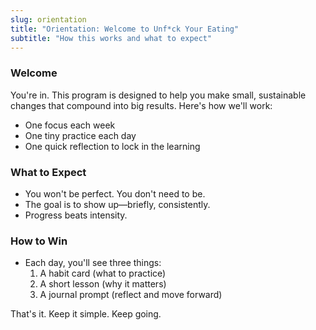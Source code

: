 ```yaml
---
slug: orientation
title: "Orientation: Welcome to Unf*ck Your Eating"
subtitle: "How this works and what to expect"
---
```


### Welcome

You're in. This program is designed to help you make small, sustainable changes that compound into big results. Here's how we'll work:

- One focus each week
- One tiny practice each day
- One quick reflection to lock in the learning

### What to Expect

- You won't be perfect. You don't need to be.
- The goal is to show up—briefly, consistently.
- Progress beats intensity.

### How to Win

- Each day, you'll see three things:
  1) A habit card (what to practice)
  2) A short lesson (why it matters)
  3) A journal prompt (reflect and move forward)

That's it. Keep it simple. Keep going. 
